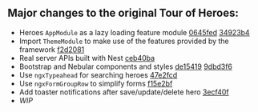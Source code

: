 ## Major changes to the original Tour of Heroes:
-	Heroes `AppModule` as a lazy loading feature module [0645fed](https://github.com/cj-wang/mean-start-2/commit/0645fed0c5d716325a5f8064f7778b9c719deb0c) [34923b4](https://github.com/cj-wang/mean-start-2/commit/34923b4d21bbc5170da8356554e148252bb811ce)
-	Import `ThemeModule` to make use of the features provided by the framework [f2d2081](https://github.com/cj-wang/mean-start-2/commit/f2d20813fa12d113eaf40ac9ed1fa7df3af8e265)
-	Real server APIs built with Nest [ceb40ba](https://github.com/cj-wang/mean-start-2/commit/ceb40ba252d7be6c73a73c3a25bd60021bebd350)
-	Bootstrap and Nebular components and styles [de15419](https://github.com/cj-wang/mean-start-2/commit/de15419ac3987d4933e12cf61efc710c66923eef) [9dbd3f6](https://github.com/cj-wang/mean-start-2/commit/9dbd3f6f2983292593bb9aa84e46a4daf05443a2)
-	Use `ngxTypeahead` for searching heroes [47e2fcd](https://github.com/cj-wang/mean-start-2/commit/47e2fcde867d3ed401d0fbceeb95911bb83569c2)
-	Use `ngxFormGroupRow` to simplify forms [f15e2bf](https://github.com/cj-wang/mean-start-2/commit/f15e2bffbf4700ae0d5c746ad028aa15404e89e6)
-	Add toaster notifications after save/update/delete hero [3ecf40f](https://github.com/cj-wang/mean-start-2/commit/3ecf40fb6263ce668fa00df6f0da988bee8b6091)
- *WIP*
